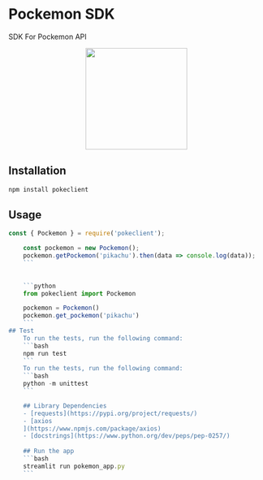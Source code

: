 # Pockemon SDK
SDK For Pockemon API

<div align="center">
<img src="https://github.com/Pockemon/Pockemon-SDK/blob/main/Pockemon.png" width="200" height="200">
</div>

## Installation

```bash
npm install pokeclient
``` 
## Usage
```js
const { Pockemon } = require('pokeclient');

    const pockemon = new Pockemon();
    pockemon.getPockemon('pikachu').then(data => console.log(data));
    ```
    
    
    ```python
    from pokeclient import Pockemon

    pockemon = Pockemon()
    pockemon.get_pockemon('pikachu')
    ```
## Test
    To run the tests, run the following command:
    ```bash
    npm run test
    ```
    To run the tests, run the following command:
    ```bash
    python -m unittest
    ``` 

    ## Library Dependencies
    - [requests](https://pypi.org/project/requests/)
    - [axios
    ](https://www.npmjs.com/package/axios)
    - [docstrings](https://www.python.org/dev/peps/pep-0257/)
    
    ## Run the app
    ```bash
    streamlit run pokemon_app.py 
    ```
    
   